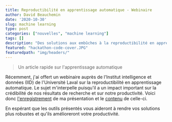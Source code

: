```yaml
---
title: Reproductibilité en apprentissage automatique - Webinaire
author: David Beauchemin
date: '2020-10-30'
slug: machine learning
type: post
categories: ["nouvelles", "machine learning"]
tags: []
description: "Des solutions aux embûches à la reproductibilité en apprentissage automatique"
featured: "hackathon-code-cover.JPG"
featuredpath: "img/headers/"
---
```


> Un article rapide sur l'apprentissage automatique

Récemment, j'ai offert un webinaire auprès de l'Institut intelligence et données (IID) de l'Université Laval sur la reproductibilité en apprentissage automatique. Le sujet m'interpelle puisqu'il a un impact important sur la crédibilité de nos résultats de recherche et sur notre productivité. Voici donc [l'enregistrement](https://www.youtube.com/watch?v=Fw_lRiTrmnk&feature=youtu.be)  de ma présentation et le [contenu](https://davebulaval.github.io/reproductibilite-en-apprentissage-automatique/) de celle-ci.

En espérant que les outils présentés vous aideront à rendre vos solutions plus robustes et qu'ils amélioreront votre productivité.
